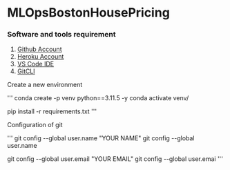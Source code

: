 # MLOpsBostonHousePricing

### Software and tools requirement

1. [Github Account](https://github.com)
2. [Heroku Account](https://heroku.com)
3. [VS Code IDE](https://code.visualstudio.com/)
4. [GitCLI](https://git-scm.com/downloads)

Create a new environment 

'''
conda create -p venv python==3.11.5 -y
conda activate venv/

pip install -r requirements.txt
'''

Configuration of git

'''
git config --global user.name "YOUR NAME"
git config --global user.name

git config --global user.email "YOUR EMAIL"
git config --global user.emai
'''